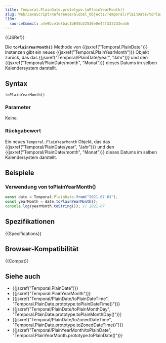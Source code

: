 ```yaml
---
title: Temporal.PlainDate.prototype.toPlainYearMonth()
slug: Web/JavaScript/Reference/Global_Objects/Temporal/PlainDate/toPlainYearMonth
l10n:
  sourceCommit: a4e9bce1e8bac1b845b32536e0e44f335233eab6
---
```


{{JSRef}}

Die **`toPlainYearMonth()`** Methode von {{jsxref("Temporal.PlainDate")}} Instanzen gibt ein neues {{jsxref("Temporal.PlainYearMonth")}} Objekt zurück, das das {{jsxref("Temporal/PlainDate/year", "Jahr")}} und den {{jsxref("Temporal/PlainDate/month", "Monat")}} dieses Datums im selben Kalendersystem darstellt.

## Syntax

```js-nolint
toPlainYearMonth()
```

### Parameter

Keine.

### Rückgabewert

Ein neues `Temporal.PlainYearMonth` Objekt, das das {{jsxref("Temporal/PlainDate/year", "Jahr")}} und den {{jsxref("Temporal/PlainDate/month", "Monat")}} dieses Datums im selben Kalendersystem darstellt.

## Beispiele

### Verwendung von toPlainYearMonth()

```js
const date = Temporal.PlainDate.from("2021-07-01");
const yearMonth = date.toPlainYearMonth();
console.log(yearMonth.toString()); // 2021-07
```

## Spezifikationen

{{Specifications}}

## Browser-Kompatibilität

{{Compat}}

## Siehe auch

- {{jsxref("Temporal.PlainDate")}}
- {{jsxref("Temporal.PlainYearMonth")}}
- {{jsxref("Temporal/PlainDate/toPlainDateTime", "Temporal.PlainDate.prototype.toPlainDateTime()")}}
- {{jsxref("Temporal/PlainDate/toPlainMonthDay", "Temporal.PlainDate.prototype.toPlainMonthDay()")}}
- {{jsxref("Temporal/PlainDate/toZonedDateTime", "Temporal.PlainDate.prototype.toZonedDateTime()")}}
- {{jsxref("Temporal/PlainYearMonth/toPlainDate", "Temporal.PlainYearMonth.prototype.toPlainDate()")}}
